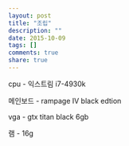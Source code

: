 ```yaml
---
layout: post
title: "조립"
description: ""
date: 2015-10-09
tags: []
comments: true
share: true
---
```


cpu - 익스트림 i7-4930k

메인보드 - rampage IV black edtion

vga - gtx titan black 6gb

램 - 16g

